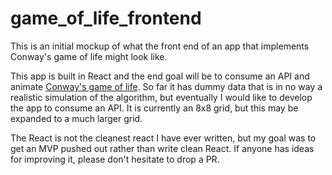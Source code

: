 # game_of_life_frontend
This is an initial mockup of what the front end of an app that implements Conway's game of life might look like.


This app is built in React and the end goal will be to consume an API and animate [Conway's game of life](https://en.wikipedia.org/wiki/Conway%27s_Game_of_Life).  So far it has dummy data that is in no way a realistic simulation of the algorithm, but eventually I would like to develop the app to consume an API.  It is currently an 8x8 grid, but this may be expanded to a much larger grid.

The React is not the cleanest react I have ever written, but my goal was to get an MVP pushed out rather than write clean React.  If anyone has ideas for improving it, please don't hesitate to drop a PR.
